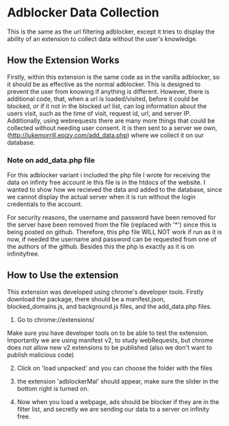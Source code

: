 # Adblocker Data Collection

This is the same as the url filtering adblocker, except it tries to display the ability 
of an extension to collect data without the user's knowledge.

## How the Extension Works

Firstly, within this extension is the same code as in the vanilla adblocker, so it 
should be as effective as the normal adblocker. This is designed to prevent the user from knowing
if anything is different. However, there is additional code, that, when a url is loaded/visited,
before it could be blocked, or if it not in the blocked url list, can log information about the 
users visit, such as the time of visit, request id, url, and server IP. Additionally, using webrequests
there are many more things that could be collected without needing user consent. It is then sent 
to a server we own, (http://lukemorrill.epizy.com/add_data.php) where we collect it on our database.

### Note on add_data.php file

For this adblocker variant i included the php file I wrote for receiving the data on infinty free account ie
this file is in the htdocs of the website. I wanted to show how we recieved the data and added to the database,
since we cannot display the actual server when it is run without the login credentials to the account.

For security reasons, the username and password have been removed for the server have been removed from the 
file (replaced with '*') since this is being posted on github. Therefore, this php file WILL NOT work if 
run as it is now, if needed the username and password can be requested from one of the authors of the github.
Besides this the php is exactly as it is on infinityfree.

## How to Use the extension
This extension was developed using chrome's developer tools. Firstly download the package, there should
be a manifest.json, blocked_domains.js, and background.js files, and the add_data.php files. 

1. Go to chrome://extensions/

Make sure you have developer tools on to be able to test the extension. Importantly we are using manifest v2,
to study webRequests, but chrome does not allow new v2 extensions 
to be published (also we don't want to publish malicious code)

2. Click on 'load unpacked' and you can choose the folder with the files

3. the extension 'adblockerMal' should appear, make sure the slider in the bottom right
is turned on.

4. Now when you load a webpage, ads should be blocker if they are in the filter list,
and secretly we are sending our data to a server on infinity free.

